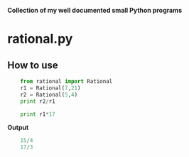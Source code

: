 <strong>Collection of my well documented small Python programs</strong>

rational.py
===========
How to use
----------

```python
	from rational import Rational
	r1 = Rational(7,21)
	r2 = Rational(5,4)
	print r2/r1

	print r1*17
```
<strong>Output</strong>

```python
	15/4
	17/3
```
